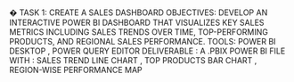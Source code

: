 � TASK 1: CREATE A SALES DASHBOARD
OBJECTIVES:
DEVELOP AN INTERACTIVE POWER BI DASHBOARD THAT VISUALIZES KEY
SALES METRICS INCLUDING SALES TRENDS OVER TIME, TOP-PERFORMING
PRODUCTS, AND REGIONAL SALES PERFORMANCE.
TOOLS: POWER BI DESKTOP , POWER QUERY EDITOR
DELIVERABLE : A .PBIX POWER BI FILE WITH : SALES TREND LINE CHART , TOP
PRODUCTS BAR CHART , REGION-WISE PERFORMANCE MAP
